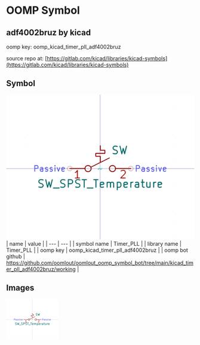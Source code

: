 # OOMP Symbol  
## adf4002bruz  by kicad  
  
oomp key: oomp_kicad_timer_pll_adf4002bruz  
  
source repo at: [https://gitlab.com/kicad/libraries/kicad-symbols](https://gitlab.com/kicad/libraries/kicad-symbols)  
## Symbol  
  
[![working.png](working_600.png)](working.png)  
| name | value | 
| --- | --- | 
| symbol name | Timer_PLL | 
| library name | Timer_PLL | 
| oomp key | oomp_kicad_timer_pll_adf4002bruz | 
| oomp bot github | https://github.com/oomlout/oomlout_oomp_symbol_bot/tree/main/kicad_timer_pll_adf4002bruz/working | 
## Images  
  
[![working.png](working_140.png)](working.png)  
